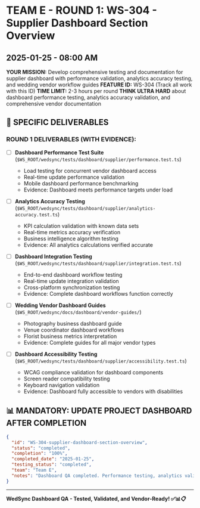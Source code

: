 # TEAM E - ROUND 1: WS-304 - Supplier Dashboard Section Overview
## 2025-01-25 - 08:00 AM

**YOUR MISSION:** Develop comprehensive testing and documentation for supplier dashboard with performance validation, analytics accuracy testing, and wedding vendor workflow guides
**FEATURE ID:** WS-304 (Track all work with this ID)
**TIME LIMIT:** 2-3 hours per round
**THINK ULTRA HARD** about dashboard performance testing, analytics accuracy validation, and comprehensive vendor documentation

## 🎯 SPECIFIC DELIVERABLES  

### ROUND 1 DELIVERABLES (WITH EVIDENCE):
- [ ] **Dashboard Performance Test Suite** (`$WS_ROOT/wedsync/tests/dashboard/supplier/performance.test.ts`)
  - Load testing for concurrent vendor dashboard access
  - Real-time update performance validation
  - Mobile dashboard performance benchmarking
  - Evidence: Dashboard meets performance targets under load

- [ ] **Analytics Accuracy Testing** (`$WS_ROOT/wedsync/tests/dashboard/supplier/analytics-accuracy.test.ts`)
  - KPI calculation validation with known data sets
  - Real-time metrics accuracy verification
  - Business intelligence algorithm testing
  - Evidence: All analytics calculations verified accurate

- [ ] **Dashboard Integration Testing** (`$WS_ROOT/wedsync/tests/dashboard/supplier/integration.test.ts`)  
  - End-to-end dashboard workflow testing
  - Real-time update integration validation
  - Cross-platform synchronization testing
  - Evidence: Complete dashboard workflows function correctly

- [ ] **Wedding Vendor Dashboard Guides** (`$WS_ROOT/wedsync/docs/dashboard/vendor-guides/`)
  - Photography business dashboard guide
  - Venue coordinator dashboard workflows  
  - Florist business metrics interpretation
  - Evidence: Complete guides for all major vendor types

- [ ] **Dashboard Accessibility Testing** (`$WS_ROOT/wedsync/tests/dashboard/supplier/accessibility.test.ts`)
  - WCAG compliance validation for dashboard components
  - Screen reader compatibility testing
  - Keyboard navigation validation
  - Evidence: Dashboard fully accessible to vendors with disabilities

## 📊 MANDATORY: UPDATE PROJECT DASHBOARD AFTER COMPLETION

```json
{
  "id": "WS-304-supplier-dashboard-section-overview",
  "status": "completed",
  "completion": "100%",
  "completed_date": "2025-01-25",
  "testing_status": "completed", 
  "team": "Team E",
  "notes": "Dashboard QA completed. Performance testing, analytics validation, vendor guides, accessibility compliance."
}
```

---

**WedSync Dashboard QA - Tested, Validated, and Vendor-Ready! ✅📊📋**